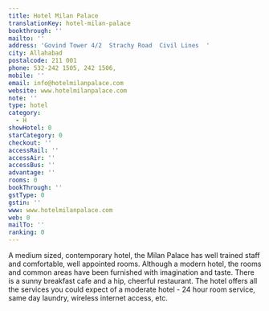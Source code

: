 ```yaml
---
title: Hotel Milan Palace
translationKey: hotel-milan-palace
bookthrough: ''
mailto: ''
address: 'Govind Tower 4/2  Strachy Road  Civil Lines  '
city: Allahabad
postalcode: 211 001
phone: 532-242 1505, 242 1506,
mobile: ''
email: info@hotelmilanpalace.com
website: www.hotelmilanpalace.com
note: ''
type: hotel
category:
  - H
showHotel: 0
starCategory: 0
checkout: ''
accessRail: ''
accessAir: ''
accessBus: ''
advantage: ''
rooms: 0
bookThrough: ''
gstType: 0
gstin: ''
www: www.hotelmilanpalace.com
web: 0
mailTo: ''
ranking: 0
---
```







A medium sized, contemporary hotel, the Milan Palace has well trained staff and comfortable, well appointed rooms. Although a modern hotel, the rooms and common areas have been furnished with imagination and taste.     There is a sunny breakfast cafe and a hip, cheerful restaurant. The hotel offers all the services you could expect of a moderate hotel - 24 hour room service, same day laundry, wireless internet access, etc.